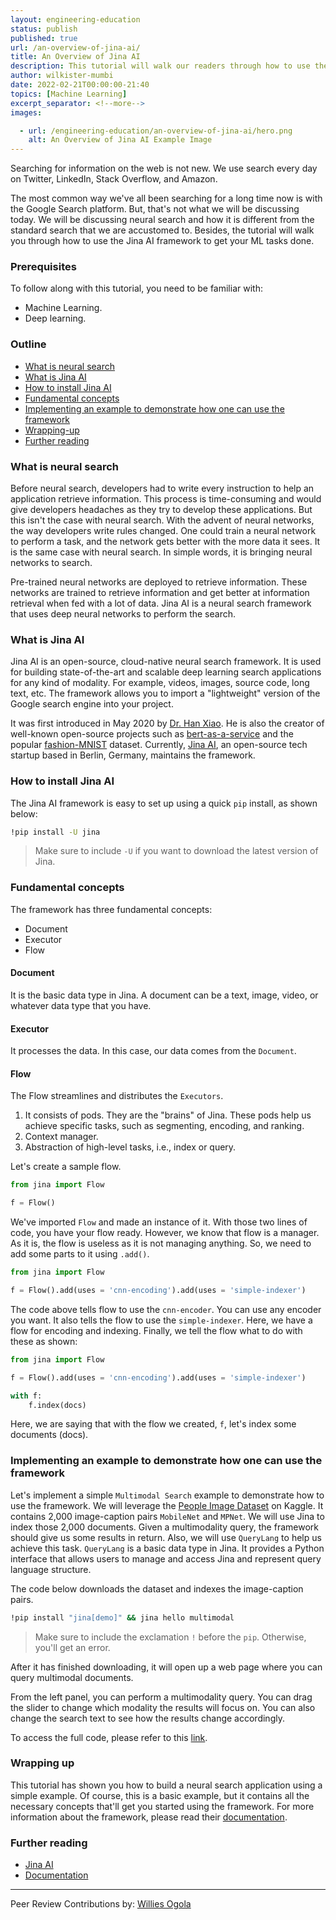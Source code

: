 ```yaml
---
layout: engineering-education
status: publish
published: true
url: /an-overview-of-jina-ai/
title: An Overview of Jina AI
description: This tutorial will walk our readers through how to use the Jina AI framework to get their ML tasks done.
author: wilkister-mumbi
date: 2022-02-21T00:00:00-21:40
topics: [Machine Learning]
excerpt_separator: <!--more-->
images:

  - url: /engineering-education/an-overview-of-jina-ai/hero.png 
    alt: An Overview of Jina AI Example Image
---
```

Searching for information on the web is not new. We use search every day on Twitter, LinkedIn, Stack Overflow, and Amazon. 
<!--more-->
The most common way we've all been searching for a long time now is with the Google Search platform. But, that's not what we will be discussing today. We will be discussing neural search and how it is different from the standard search that we are accustomed to. Besides, the tutorial will walk you through how to use the Jina AI framework to get your ML tasks done.

### Prerequisites
To follow along with this tutorial, you need to be familiar with:
- Machine Learning.
- Deep learning.

### Outline
- [What is neural search](#standard-search-vs-neural-search)
- [What is Jina AI](#what-is-jina-ai)
- [How to install Jina AI](#how-to-install-jina-ai)
- [Fundamental concepts](#fundamental-concepts)
- [Implementing an example to demonstrate how one can use the framework](#implementing-an-example-to-demonstrate-how-one-can-use-the-framework)
- [Wrapping-up](#wrapping-up)
- [Further reading](#further-reading)

### What is neural search 
Before neural search, developers had to write every instruction to help an application retrieve information. This process is time-consuming and would give developers headaches as they try to develop these applications. But this isn't the case with neural search. With the advent of neural networks, the way developers write rules changed. One could train a neural network to perform a task, and the network gets better with the more data it sees. It is the same case with neural search. In simple words, it is bringing neural networks to search.

Pre-trained neural networks are deployed to retrieve information. These networks are trained to retrieve information and get better at information retrieval when fed with a lot of data. Jina AI is a neural search framework that uses deep neural networks to perform the search.

### What is Jina AI
Jina AI is an open-source, cloud-native neural search framework. It is used for building state-of-the-art and scalable deep learning search applications for any kind of modality. For example, videos, images, source code, long text, etc. The framework allows you to import a "lightweight" version of the Google search engine into your project.     

It was first introduced in May 2020 by [Dr. Han Xiao](https://hanxiao.io/about/). He is also the creator of well-known open-source projects such as [bert-as-a-service](https://github.com/hanxiao/bert-as-service) and the popular [fashion-MNIST](https://github.com/zalandoresearch/fashion-mnist) dataset. Currently, [Jina AI](https://jina.ai/), an open-source tech startup based in Berlin, Germany, maintains the framework.

### How to install Jina AI
The Jina AI framework is easy to set up using a quick `pip` install, as shown below:

```bash
!pip install -U jina
```
> Make sure to include `-U` if you want to download the latest version of Jina.

### Fundamental concepts
The framework has three fundamental concepts:
- Document
- Executor
- Flow

#### Document
It is the basic data type in Jina. A document can be a text, image, video, or whatever data type that you have.

#### Executor
It processes the data. In this case, our data comes from the `Document`.

#### Flow
The Flow streamlines and distributes the `Executors`.

1. It consists of pods. They are the "brains" of Jina. These pods help us achieve specific tasks, such as segmenting, encoding, and ranking.
2. Context manager.
3. Abstraction of high-level tasks, i.e., index or query.

Let's create a sample flow.

```python
from jina import Flow

f = Flow()
```
We've imported `Flow` and made an instance of it. With those two lines of code, you have your flow ready. However, we know that flow is a manager. As it is, the flow is useless as it is not managing anything. So, we need to add some parts to it using `.add()`.

```python
from jina import Flow

f = Flow().add(uses = 'cnn-encoding').add(uses = 'simple-indexer')
```
The code above tells flow to use the `cnn-encoder`. You can use any encoder you want. It also tells the flow to use the `simple-indexer`. Here, we have a flow for encoding and indexing. Finally, we tell the flow what to do with these as shown:

```python
from jina import Flow

f = Flow().add(uses = 'cnn-encoding').add(uses = 'simple-indexer')

with f:
    f.index(docs)
```
Here, we are saying that with the flow we created, `f`, let's index some documents (docs).

### Implementing an example to demonstrate how one can use the framework
Let's implement a simple `Multimodal Search` example to demonstrate how to use the framework. We will leverage the [People Image Dataset](https://www.kaggle.com/ahmadahmadzada/images2000) on Kaggle. It contains 2,000 image-caption pairs `MobileNet` and `MPNet`. We will use Jina to index those 2,000 documents. Given a multimodality query, the framework should give us some results in return. Also, we will use `QueryLang` to help us achieve this task. `QueryLang` is a basic data type in Jina. It provides a Python interface that allows users to manage and access Jina and represent query language structure.

The code below downloads the dataset and indexes the image-caption pairs.

```bash
!pip install "jina[demo]" && jina hello multimodal
```
> Make sure to include the exclamation `!` before the `pip`. Otherwise, you'll get an error. 
 
After it has finished downloading, it will open up a web page where you can query multimodal documents.

From the left panel, you can perform a multimodality query. You can drag the slider to change which modality the results will focus on. You can also change the search text to see how the results change accordingly. 
 
To access the full code, please refer to this [link](https://colab.research.google.com/drive/1GRChs4OuMtl580nW-SjXaupfYOikkJfq?usp=sharing).

### Wrapping up
This tutorial has shown you how to build a neural search application using a simple example. Of course, this is a basic example, but it contains all the necessary concepts that'll get you started using the framework. For more information about the framework, please read their [documentation](https://github.com/jina-ai/jina).

### Further reading
- [Jina AI](https://jina.ai/)
- [Documentation](https://github.com/jina-ai/jina)

---
Peer Review Contributions by: [Willies Ogola](/engineering-education/authors/willies-ogola/)
